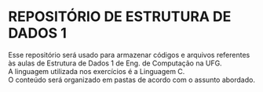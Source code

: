 # REPOSITÓRIO DE ESTRUTURA DE DADOS 1

Esse repositório será usado para armazenar códigos e arquivos referentes às aulas
de Estrutura de Dados 1 de Eng. de Computação na UFG.<br />
A linguagem utilizada nos exercícios é a Linguagem C.<br />
O conteúdo será organizado em pastas de acordo com o assunto abordado.<br />